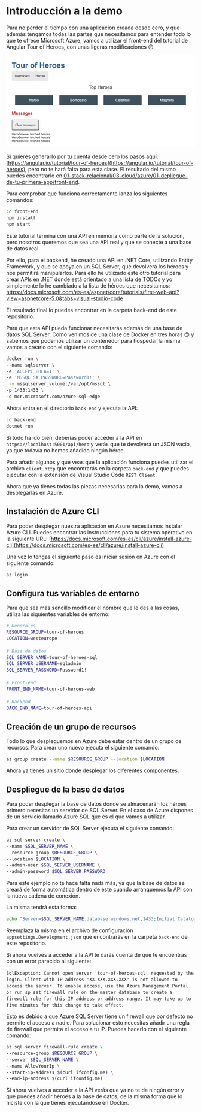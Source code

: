 # Introducción a la demo

Para no perder el tiempo con una aplicación creada desde cero, y que además tengamos todas las partes que necesitamos para entender todo lo que te ofrece Microsoft Azure, vamos a utilizar el front-end del tutorial de Angular Tour of Heroes, con unas ligeras modificaciones 😙

![Tour of Heroes](./imagenes/tour-of-heroes.png)

 Si quieres generarlo por tu cuenta desde cero los pasos aquí: [https://angular.io/tutorial/tour-of-heroes](https://angular.io/tutorial/tour-of-heroes), pero no te hará falta para esta clase. El resultado del mismo puedes encontrarlo en [01-stack-relacional/03-cloud/azure/01-depliegue-de-tu-primera-app/front-end](front-end/).

Para comprobar que funciona correctamente lanza los siguientes comandos:

```bash
cd front-end
npm install
npm start
```

Este tutorial termina con una API en memoria como parte de la solución, pero nosotros queremos que sea una API real y que se conecte a una base de datos real. 

Por ello, para el backend, he creado una API en .NET Core, utilizando Entity Framework, y que se apoya en un SQL Server, que devolverá los héroes y nos permitirá manipularlos. Para ello he utilizado este otro tutorial para crear APIs en .NET donde está orientado a una lista de TODOs y yo simplemente lo he cambiado a la lista de héroes que necesitamos: https://docs.microsoft.com/es-es/aspnet/core/tutorials/first-web-api?view=aspnetcore-5.0&tabs=visual-studio-code 

El resultado final lo puedes encontrar en la carpeta back-end de este repositorio.

Para que esta API pueda funcionar necesitarás además de una base de datos SQL Server. Como venimos de una clase de Docker en tres horas 😙 y sabemos que podemos utilizar un contenedor para hospedar la misma vamos a crearlo con el siguiente comando:

```bash
docker run \
--name sqlserver \
-e 'ACCEPT_EULA=1' \
-e 'MSSQL_SA_PASSWORD=Password1!' \
 -v mssqlserver_volume:/var/opt/mssql \
-p 1433:1433 \
-d mcr.microsoft.com/azure-sql-edge
```
Ahora entra en el directorio `back-end` y ejecuta la API:

```bash
cd back-end
dotnet run
```

Si todo ha ido bien, deberías poder acceder a la API en `https://localhost:5001/api/hero` y verás que te devolverá un JSON vacío, ya que todavía no hemos añadido ningún héroe.

Para añadir algunos y que veas que la aplicación funciona puedes utilizar el archivo `client.http` que encontrarás en la carpeta `back-end` y que puedes ejecutar con la extensión de Visual Studio Code `REST Client`.

Ahora que ya tienes todas las piezas necesarias para la demo, vamos a desplegarlas en Azure.

## Instalación de Azure CLI

Para poder desplegar nuestra aplicación en Azure necesitamos instalar Azure CLI. Puedes encontrar las instrucciones para tu sistema operativo en la siguiente URL: [https://docs.microsoft.com/es-es/cli/azure/install-azure-cli](https://docs.microsoft.com/es-es/cli/azure/install-azure-cli)

Una vez lo tengas el siguiente paso es iniciar sesión en Azure con el siguiente comando:

```bash
az login
```

## Configura tus variables de entorno

Para que sea más sencillo modificar el nombre que le des a las cosas, utiliza las siguientes variables de entorno:

```bash
# Generales
RESOURCE_GROUP=tour-of-heroes
LOCATION=westeurope

# Base de datos
SQL_SERVER_NAME=tour-of-heroes-sql
SQL_SERVER_USERNAME=sqladmin
SQL_SERVER_PASSWORD=Password1!

# Front-end
FRONT_END_NAME=tour-of-heroes-web

# Backend
BACK_END_NAME=tour-of-heroes-api
```

## Creación de un grupo de recursos

Todo lo que despleguemos en Azure debe estar dentro de un grupo de recursos. Para crear uno nuevo ejecuta el siguiente comando:

```bash
az group create --name $RESOURCE_GROUP --location $LOCATION
```

Ahora ya tienes un sitio donde desplegar los diferentes componentes.

## Despliegue de la base de datos

Para poder desplegar la base de datos donde se almacenarán los héroes primero necesitas un servidor de SQL Server. En el caso de Azure dispones de un servicio llamado Azure SQL que es el que vamos a utilizar.

Para crear un servidor de SQL Server ejecuta el siguiente comando:

```bash
az sql server create \
--name $SQL_SERVER_NAME \
--resource-group $RESOURCE_GROUP \
--location $LOCATION \
--admin-user $SQL_SERVER_USERNAME \
--admin-password $SQL_SERVER_PASSWORD
```

Para este ejemplo no te hace falta nada más, ya que la base de datos se creará de forma automática dentro de este cuando arranquemos la API con la nueva cadena de conexión.

La misma tendrá esta forma: 

```bash
echo "Server=$SQL_SERVER_NAME.database.windows.net,1433;Initial Catalog=heroes;Persist Security Info=False;User ID=$SQL_SERVER_USERNAME;Password=$SQL_SERVER_PASSWORD;Encrypt=False"
```
Reemplaza la misma en el archivo de configuración `appsettings.Development.json` que encontrarás en la carpeta `back-end` de este repositorio.

Si ahora vuelves a acceder a la API te darás cuenta de que te encuentras con un error parecido al siguiente:

`SqlException: Cannot open server 'tour-of-heroes-sql' requested by the login. Client with IP address 'XX.XXX.XXX.XXX' is not allowed to access the server. To enable access, use the Azure Management Portal or run sp_set_firewall_rule on the master database to create a firewall rule for this IP address or address range. It may take up to five minutes for this change to take effect.`

Esto es debido a que Azure SQL Server tiene un firewall que por defecto no permite el acceso a nadie. Para solucionar esto necesitas añadir una regla de firewall que permita el acceso a tu IP. Puedes hacerlo con el siguiente comando:

```bash
az sql server firewall-rule create \
--resource-group $RESOURCE_GROUP \
--server $SQL_SERVER_NAME \
--name AllowYourIp \
--start-ip-address $(curl ifconfig.me) \
--end-ip-address $(curl ifconfig.me)
```
Si ahora vuelves a acceder a la API verás que ya no te da ningún error y que puedes añadir héroes a la base de datos, de la misma forma que lo hiciste con la que tienes ejecutándose en Docker.

